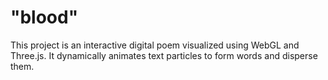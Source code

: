 # "blood" 
This project is an interactive digital poem visualized using WebGL and Three.js. It dynamically animates text particles to form words and disperse them.

